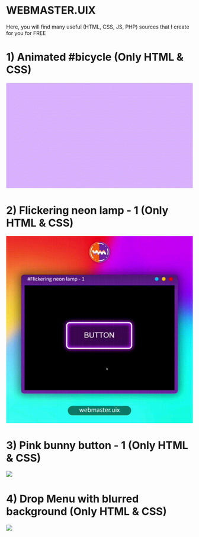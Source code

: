 # WEBMASTER.UIX
Here, you will find many useful (HTML, CSS, JS, PHP) sources that I create for you for FREE

  # 1) Animated #bicycle (Only HTML & CSS)
  <img src="https://github.com/vitaminarts/WebVitamin/blob/main/1-%20Animated%20bicycle%20(v1)/Preview.gif">
  
  # 2) Flickering neon lamp - 1 (Only HTML & CSS)
  <img src="https://github.com/vitaminarts/WebVitamin/blob/main/2%20-%20Flickering%20neon%20lamp%20-%201%20(v1)/preview.gif">
  
  # 3) Pink bunny button - 1 (Only HTML & CSS)
  <img src="https://github.com/vitaminarts/webmaster.uix/blob/main/3%20-%20Pink%20bunny%20button%20-%201%20(v1)/preview.gif">
  
  # 4) Drop Menu with blurred background (Only HTML & CSS)
  <img src="https://github.com/vitaminarts/webmaster.uix/blob/main/4%20-%20Drop%20Menu%20with%20blurred%20background/preview.gif">
